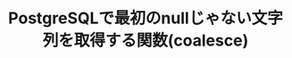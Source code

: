 ---
title: PostgreSQLで最初のnullじゃない文字列を取得する関数(coalesce)
article_group_id: sql-group
display_order: 20
created: 2022-10-23
updated: 2022-10-23
---